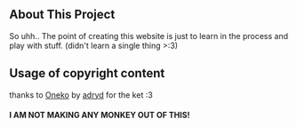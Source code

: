 ## About This Project
So uhh.. The point of creating this website is just to learn in the process and play with stuff. (didn't learn a single thing >:3)

## Usage of copyright content
thanks to [Oneko](https://github.com/adryd325/oneko.js) by [adryd](https://adryd.com/) for the ket :3
#### I AM NOT MAKING ANY MONKEY OUT OF THIS!
